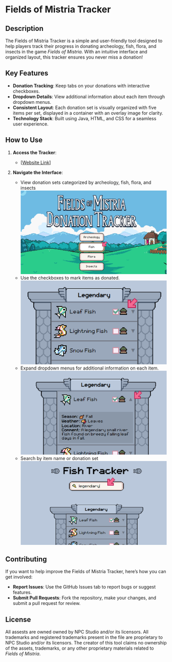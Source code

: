 # Fields of Mistria Tracker

## Description
The Fields of Mistria Tracker is a simple and user-friendly tool designed to help players track their progress in donating archeology, fish, flora, and insects in the game *Fields of Mistria*. With an intuitive interface and organized layout, this tracker ensures you never miss a donation!

## Key Features
- **Donation Tracking**: Keep tabs on your donations with interactive checkboxes.
- **Dropdown Details**: View additional information about each item through dropdown menus.
- **Consistent Layout**: Each donation set is visually organized with five items per set, displayed in a container with an overlay image for clarity.
- **Technology Stack**: Built using Java, HTML, and CSS for a seamless user experience.

## How to Use
1. **Access the Tracker**:
   - [[Website Link](https://fields-of-mistria-tracker.vercel.app/)] 


2. **Navigate the Interface**:
   - View donation sets categorized by  archeology, fish, flora, and insects 
   ![view](./Assests/view.png)
   - Use the checkboxes to mark items as donated.
    ![view](./Assests/check.png)
   - Expand dropdown menus for additional information on each item.
    ![view](./Assests/dropdown.png)
   - Search by item name or donation set
    ![view](./Assests/search%20set.png)

## Contributing
If you want to help improve the Fields of Mistria Tracker, here’s how you can get involved:
- **Report Issues**: Use the GitHub Issues tab to report bugs or suggest features.
- **Submit Pull Requests**: Fork the repository, make your changes, and submit a pull request for review.

## License
All assests are owned owned by NPC Studio and/or its licensors. All trademarks and registered trademarks present in the file are proprietary to NPC Studio and/or its licensors. The creator of this tool claims no ownership of the assets, trademarks, or any other proprietary materials related to *Fields of Mistria*.